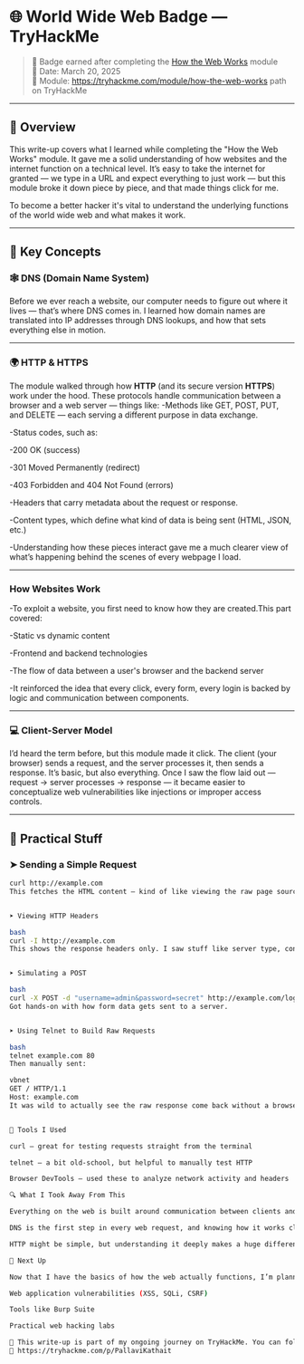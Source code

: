 # 🌐 World Wide Web Badge — TryHackMe

> 🏅 Badge earned after completing the [How the Web Works](https://tryhackme.com/module/how-the-web-works) module  
> 📆 Date: March 20, 2025  
> 🧭 Module: https://tryhackme.com/module/how-the-web-works path on TryHackMe

---

## 📖 Overview

This write-up covers what I learned while completing the "How the Web Works" module. It gave me a solid understanding of how websites and the internet function on a technical level. It’s easy to take the internet for granted — we type in a URL and expect everything to just work — but this module broke it down piece by piece, and that made things click for me.

To become a better hacker it's vital to understand the underlying functions of the world wide web and what makes it work.

---

## 🧠 Key Concepts 

### 🕸️ DNS (Domain Name System)

Before we ever reach a website, our computer needs to figure out where it lives — that’s where DNS comes in. I learned how domain names are translated into IP addresses through DNS lookups, and how that sets everything else in motion.

---

### 🌍 HTTP & HTTPS

The module walked through how **HTTP** (and its secure version **HTTPS**) work under the hood. These protocols handle communication between a browser and a web server — things like:
-Methods like GET, POST, PUT, and DELETE — each serving a different purpose in data exchange.

-Status codes, such as:

-200 OK (success)

-301 Moved Permanently (redirect)

-403 Forbidden and 404 Not Found (errors)

-Headers that carry metadata about the request or response.

-Content types, which define what kind of data is being sent (HTML, JSON, etc.)

-Understanding how these pieces interact gave me a much clearer view of what’s happening behind the scenes of every webpage I load.

---

### How Websites Work

-To exploit a website, you first need to know how they are created.This part covered:

-Static vs dynamic content

-Frontend and backend technologies

-The flow of data between a user's browser and the backend server

-It reinforced the idea that every click, every form, every login is backed by logic and communication between components.

---

### 💻 Client-Server Model

I’d heard the term before, but this module made it click. The client (your browser) sends a request, and the server processes it, then sends a response. It’s basic, but also everything. Once I saw the flow laid out — request → server processes → response — it became easier to conceptualize web vulnerabilities like injections or improper access controls.

---


## 🧪 Practical Stuff

### ➤ Sending a Simple Request

```bash
curl http://example.com
This fetches the HTML content — kind of like viewing the raw page source.


➤ Viewing HTTP Headers

bash
curl -I http://example.com
This shows the response headers only. I saw stuff like server type, content type, and response codes.


➤ Simulating a POST 

bash
curl -X POST -d "username=admin&password=secret" http://example.com/login
Got hands-on with how form data gets sent to a server.


➤ Using Telnet to Build Raw Requests

bash
telnet example.com 80
Then manually sent:

vbnet
GET / HTTP/1.1
Host: example.com
It was wild to actually see the raw response come back without a browser involved — definitely helped me visualize the request/response cycle.


🔧 Tools I Used

curl – great for testing requests straight from the terminal

telnet – a bit old-school, but helpful to manually test HTTP

Browser DevTools – used these to analyze network activity and headers

🔍 What I Took Away From This

Everything on the web is built around communication between clients and servers.

DNS is the first step in every web request, and knowing how it works clears up a lot of "internet magic".

HTTP might be simple, but understanding it deeply makes a huge difference — especially when it comes to web security.

🚀 Next Up

Now that I have the basics of how the web actually functions, I’m planning to dig into:

Web application vulnerabilities (XSS, SQLi, CSRF)

Tools like Burp Suite

Practical web hacking labs

📁 This write-up is part of my ongoing journey on TryHackMe. You can follow all my progress and upcoming modules on my profile:
🔗 https://tryhackme.com/p/PallaviKathait





